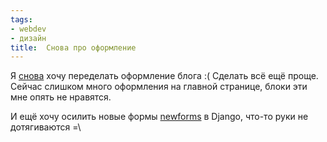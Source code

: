```yaml
---
tags:
- webdev
- дизайн
title:  Снова про оформление
---
```


Я [снова][] хочу переделать оформление блога :( Сделать всё ещё проще.
Сейчас слишком много оформления на главной странице, блоки эти мне опять
не нравятся.

И ещё хочу осилить новые формы [newforms][] в Django, что-то руки не
дотягиваются =\\

  [снова]: http://dzhus.org/posts/2006-08-22-268.html
  [newforms]: http://www.djangoproject.com/documentation/newforms/

